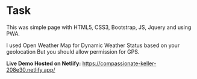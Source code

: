 # Task 

This was simple page with HTML5, CSS3, Bootstrap, JS, Jquery and using PWA.

I used Open Weather Map for Dynamic Weather Status based on your geolocation But you should allow permission for GPS.

**Live Demo Hosted on Netlify:** https://compassionate-keller-208e30.netlify.app/

